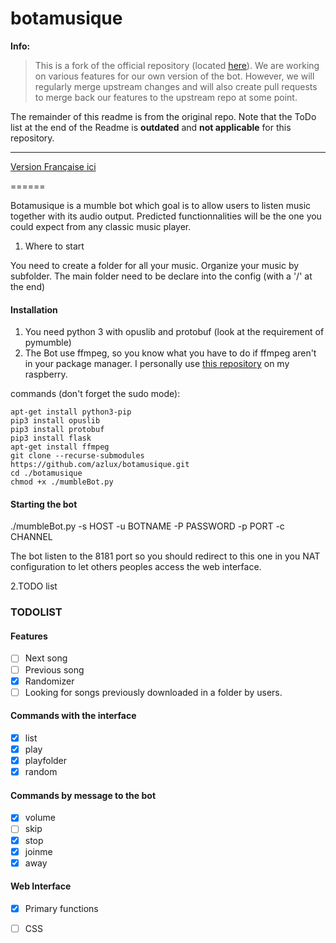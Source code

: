 # botamusique

**Info:**

> This is a fork of the official repository (located [here](https://github.com/azlux/botamusique)).
We are working on various features for our own version of the bot. However, we will
regularly merge upstream changes and will also create pull requests to merge back our
features to the upstream repo at some point.

The remainder of this readme is from the original repo.
Note that the ToDo list at the end of the Readme is **outdated** and **not applicable** for this repository.

---

[Version Française ici](README.fr.md)

======

Botamusique is a mumble bot which goal is to allow users to listen music together with its audio output.
Predicted functionnalities will be the one you could expect from any classic music player.

1. Where to start

You need to create a folder for all your music. Organize your music by subfolder.
The main folder need to be declare into the config (with a '/' at the end)

#### Installation
1. You need python 3 with opuslib and protobuf (look at the requirement of pymumble)
2. The Bot use ffmpeg, so you know what you have to do if ffmpeg aren't in your package manager. I personally use [this repository](http://repozytorium.mati75.eu/) on my raspberry.

commands (don't forget the sudo mode):
```
apt-get install python3-pip
pip3 install opuslib
pip3 install protobuf
pip3 install flask
apt-get install ffmpeg
git clone --recurse-submodules https://github.com/azlux/botamusique.git
cd ./botamusique
chmod +x ./mumbleBot.py
```

#### Starting the bot
./mumbleBot.py -s HOST -u BOTNAME -P PASSWORD -p PORT -c CHANNEL

The bot listen to the 8181 port so you should redirect to this one in you NAT configuration to let others peoples access the web interface.


2.TODO list

### TODOLIST

#### Features
- [ ] Next song
- [ ] Previous song
- [x] Randomizer
- [ ] Looking for songs previously downloaded in a folder by users.

#### Commands with the interface
- [x] list
- [x] play
- [x] playfolder
- [x] random

#### Commands by message to the bot
- [x] volume
- [ ] skip
- [x] stop
- [x] joinme
- [x] away

#### Web Interface
- [x] Primary functions
- [ ] CSS

